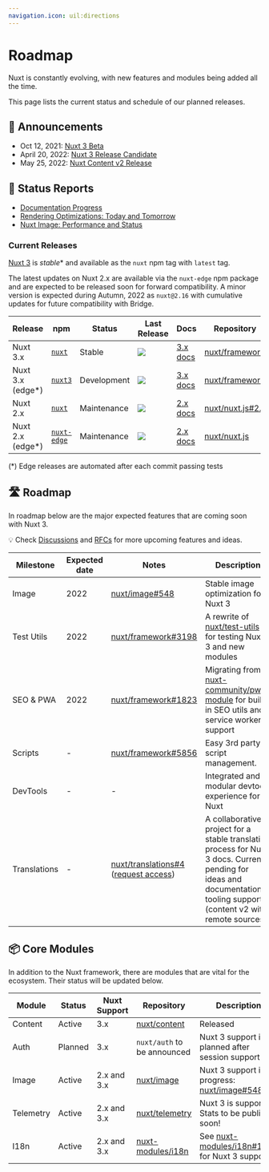 ```yaml
---
navigation.icon: uil:directions
---
```


# Roadmap

Nuxt is constantly evolving, with new features and modules being added all the time.

This page lists the current status and schedule of our planned releases.

## 📢 Announcements

- Oct 12, 2021: [Nuxt 3 Beta](https://nuxtjs.org/announcements/nuxt3-beta/)
- April 20, 2022: [Nuxt 3 Release Candidate](https://nuxtjs.org/announcements/nuxt3-rc/)
- May 25, 2022: [Nuxt Content v2 Release](https://content.nuxtjs.org/blog/announcing-v2)

## 📝 Status Reports

- [Documentation Progress](https://github.com/nuxt/framework/issues/4104)
- [Rendering Optimizations: Today and Tomorrow](https://github.com/nuxt/framework/discussions/5856)
- [Nuxt Image: Performance and Status](https://github.com/nuxt/image/discussions/563)

### Current Releases

[Nuxt 3](https://v3.nuxtjs.org) is *stable** and available as the `nuxt` npm tag with `latest` tag.

The latest updates on Nuxt 2.x are available via the `nuxt-edge` npm package and are expected to be released soon for forward compatibility. A minor version is expected during Autumn,  2022 as `nuxt@2.16` with cumulative updates for future compatibility with Bridge.

Release  | npm | Status      | Last Release | Docs |  Repository
---------|----|---------|--------------|------|-----------------
Nuxt 3.x | [`nuxt`](https://npmjs.com/package/nuxt) | Stable        | <a href="https://npmjs.com/package/nuxt"><img src="https://flat.badgen.net/npm/v/nuxt/rc"></a>       | [3.x docs](https://v3.nuxtjs.org/) | [nuxt/framework](https://github.com/nuxt/framework)
Nuxt 3.x (edge*) | [`nuxt3`](https://npmjs.com/package/nuxt3) | Development        | <a href="https://npmjs.com/package/nuxt3"><img src="https://flat.badgen.net/npm/v/nuxt3"></a>       | [3.x docs](https://v3.nuxtjs.org/) | [nuxt/framework](https://github.com/nuxt/framework)
Nuxt 2.x | [`nuxt`](https://npmjs.com/package/nuxt)  | Maintenance | <a href="https://npmjs.com/package/nuxt"><img src="https://flat.badgen.net/npm/v/nuxt"></a>   | [2.x docs](https://nuxtjs.org/docs) | [nuxt/nuxt.js#2.x](https://github.com/nuxt/nuxt.js/tree/2.x)
Nuxt 2.x (edge*) | [`nuxt-edge`](https://npmjs.com/package/nuxt) | Maintenance | <a href="https://npmjs.com/package/nuxt-edge"><img src="https://flat.badgen.net/npm/v/nuxt-edge"></a>      | [2.x docs](https://nuxtjs.org/docs) | [nuxt/nuxt.js](https://github.com/nuxt/nuxt.js)

(*) Edge releases are automated after each commit passing tests

## 🛣️ Roadmap

In roadmap below are the major expected features that are coming soon with Nuxt 3.

💡 Check [Discussions](https://github.com/nuxt/framework/discussions) and [RFCs](https://github.com/nuxt/framework/discussions/categories/rfcs) for more upcoming features and ideas.

Milestone    | Expected date | Notes  | Description
-------------|------------------|--------|-----------------------
Image        | 2022       | [nuxt/image#548](https://github.com/nuxt/image/discussions/548) | Stable image optimization for Nuxt 3
Test Utils   | 2022       | [nuxt/framework#3198](https://github.com/nuxt/framework/issues/3198) | A rewrite of [nuxt/test-utils](https://github.com/nuxt/test-utils) for testing Nuxt 3 and new modules
SEO & PWA    | 2022       | [nuxt/framework#1823](https://github.com/nuxt/framework/discussions/1823) | Migrating from [nuxt-community/pwa-module](https://github.com/nuxt-community/pwa-module) for built-in SEO utils and service worker support
Scripts      | -          | [nuxt/framework#5856](https://github.com/nuxt/framework/discussions/5856)      | Easy 3rd party script management.
DevTools     | -          | - | Integrated and modular devtools experience for Nuxt
Translations | -          | [nuxt/translations#4](https://github.com/nuxt/translations/discussions/4) ([request access](https://github.com/nuxt/framework/discussions/765)) | A collaborative project for a stable translation process for Nuxt 3 docs. Currently pending for ideas and documentation tooling support (content v2 with remote sources).

## 📦 Core Modules

In addition to the Nuxt framework, there are modules that are vital for the ecosystem. Their status will be updated below.

Module         | Status              | Nuxt Support | Repository | Description
---------------|---------------------|--------------|------------|-------------------
Content        | Active              | 3.x          | [nuxt/content](https://github.com/nuxt/content) | Released
Auth           | Planned             | 3.x          | `nuxt/auth` to be announced | Nuxt 3 support is planned after session support
Image          | Active              | 2.x and 3.x  | [nuxt/image](https://github.com/nuxt/image) | Nuxt 3 support is in progress: [nuxt/image#548](https://github.com/nuxt/image/discussions/548)
Telemetry      | Active              | 2.x and 3.x  | [nuxt/telemetry](https://github.com/nuxt/telemetry/) | Nuxt 3 is supported. Stats to be public soon!
I18n           | Active              | 2.x and 3.x  | [nuxt-modules/i18n](https://github.com/nuxt-modules/i18n) | See [nuxt-modules/i18n#1287](https://github.com/nuxt-modules/i18n/discussions/1287) for Nuxt 3 support

